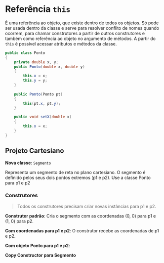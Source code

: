 # Referência `this`

É uma referência ao objeto, que existe dentro de todos os objetos. Só pode ser usada dentro da classe e serve para resolver conflito de nomes quando ocorrem, para chamar construtores a partir de outros construtores e também como referência ao objeto no argumento de métodos.
A partir do `this` é possível acessar atributos e métodos da classe.

```java
public class Ponto
{
	private double x, y;
	public Ponto(double x, double y)
	{
		this.x = x;
		this.y = y;
	}
	
	public Ponto(Ponto pt)
	{
		this(pt.x, pt.y);
	}

	public void setX(double x)
	{
		this.x = x;
	}
}
```

## Projeto Cartesiano

**Nova classe**: `Segmento`

Representa um segmento de reta no plano cartesiano. O segmento é definido pelos seus dois pontos extremos (p1 e p2). Use a classe Ponto para p1 e p2

### Construtores

> Todos os construtores precisam criar novas instâncias para p1 e p2.

**Construtor padrão**:
Cria o segmento com as coordenadas (0, 0) para p1 e (1, 0) para p2.

**Com coordenadas para p1 e p2**:
O construtor recebe as coordenadas de p1 e p2.

**Com objeto Ponto para p1 e p2**:

**Copy Constructor para Segmento**
<!--stackedit_data:
eyJoaXN0b3J5IjpbLTEzNjY3ODQ1NTUsLTE5NzgxMzQ1NjYsMT
QyNjI0MTEzM119
-->